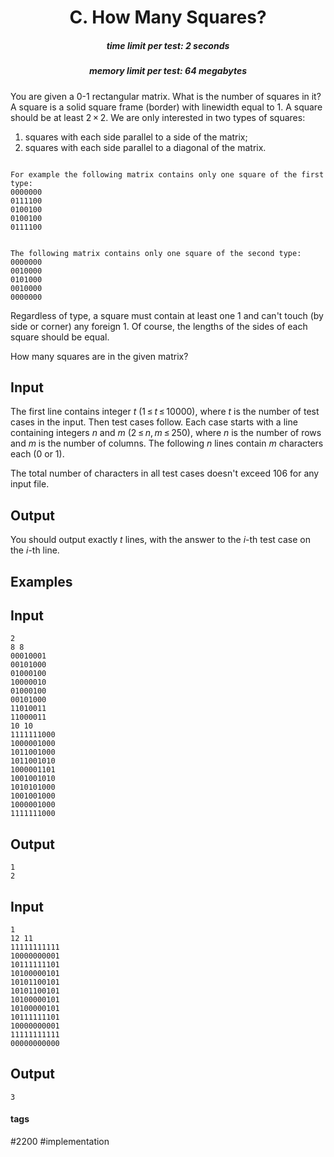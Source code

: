 <h1 style='text-align: center;'> C. How Many Squares?</h1>

<h5 style='text-align: center;'>time limit per test: 2 seconds</h5>
<h5 style='text-align: center;'>memory limit per test: 64 megabytes</h5>

You are given a 0-1 rectangular matrix. What is the number of squares in it? A square is a solid square frame (border) with linewidth equal to 1. A square should be at least 2 × 2. We are only interested in two types of squares: 

1. squares with each side parallel to a side of the matrix;
2. squares with each side parallel to a diagonal of the matrix.


```
  
For example the following matrix contains only one square of the first type:   
0000000   
0111100   
0100100   
0100100   
0111100  

```

```
  
The following matrix contains only one square of the second type:  
0000000  
0010000  
0101000  
0010000  
0000000  

```
Regardless of type, a square must contain at least one 1 and can't touch (by side or corner) any foreign 1. Of course, the lengths of the sides of each square should be equal.

How many squares are in the given matrix?

## Input

The first line contains integer *t* (1 ≤ *t* ≤ 10000), where *t* is the number of test cases in the input. Then test cases follow. Each case starts with a line containing integers *n* and *m* (2 ≤ *n*, *m* ≤ 250), where *n* is the number of rows and *m* is the number of columns. The following *n* lines contain *m* characters each (0 or 1).

The total number of characters in all test cases doesn't exceed 106 for any input file.

## Output

You should output exactly *t* lines, with the answer to the *i*-th test case on the *i*-th line.

## Examples

## Input


```
2  
8 8  
00010001  
00101000  
01000100  
10000010  
01000100  
00101000  
11010011  
11000011  
10 10  
1111111000  
1000001000  
1011001000  
1011001010  
1000001101  
1001001010  
1010101000  
1001001000  
1000001000  
1111111000  

```
## Output


```
1  
2  

```
## Input


```
1  
12 11  
11111111111  
10000000001  
10111111101  
10100000101  
10101100101  
10101100101  
10100000101  
10100000101  
10111111101  
10000000001  
11111111111  
00000000000  

```
## Output


```
3  

```


#### tags 

#2200 #implementation 